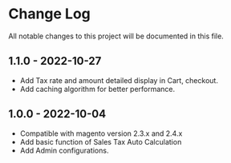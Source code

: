 # Change Log
All notable changes to this project will be documented in this file.

## 1.1.0 - 2022-10-27
- Add Tax rate and amount detailed display in Cart, checkout.
- Add caching algorithm for better performance.


## 1.0.0 - 2022-10-04
- Compatible with magento version 2.3.x and 2.4.x
- Add basic function of Sales Tax Auto Calculation
- Add Admin configurations.
